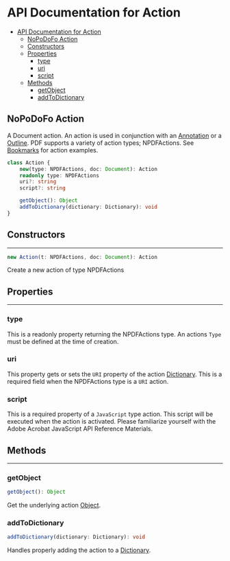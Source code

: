 # API Documentation for Action

- [API Documentation for Action](#api-documentation-for-action)
  - [NoPoDoFo Action](#nopodofo-action)
  - [Constructors](#constructors)
  - [Properties](#properties)
    - [type](#type)
    - [uri](#uri)
    - [script](#script)
  - [Methods](#methods)
    - [getObject](#getobject)
    - [addToDictionary](#addtodictionary)

## NoPoDoFo Action

A Document action. An action is used in conjunction with an [Annotation](./annotations.md) or a [Outline](./outline.md). PDF supports a variety
of action types; NPDFActions. See [Bookmarks](./cookbook/bookmark.md) for action examples.

```typescript
class Action {
    new(type: NPDFActions, doc: Document): Action
    readonly type: NPDFActions
    uri?: string
    script?: string

    getObject(): Object
    addToDictionary(dictionary: Dictionary): void
}
```

## Constructors
--------------

```typescript
new Action(t: NPDFActions, doc: Document): Action
```
Create a new action of type NPDFActions

## Properties
--------------

### type

This is a readonly property returning the NPDFActions type. An actions `Type` must be defined at the time of creation.

### uri

This property gets or sets the `URI` property of the action [Dictionary](./dictionary.md). This is a required field when the NPDFActions type is
a `URI` action.

### script

This is a required property of a `JavaScript` type action. This script will be executed when the action is activated. Please familiarize yourself with the Adobe Acrobat JavaScript API Reference  Materials.

## Methods
--------------

### getObject

```typescript
getObject(): Object
```

Get the underlying action [Object](./object.md).

### addToDictionary

```typescript
addToDictionary(dictionary: Dictionary): void
```

Handles properly adding the action to a [Dictionary](./dictionary.md).
